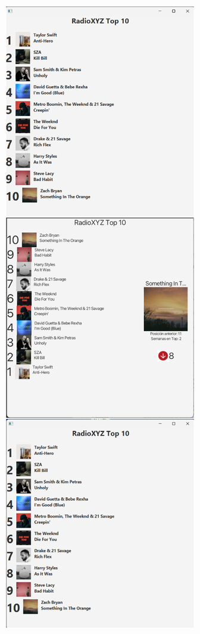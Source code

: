 ![Titulos Cambiados](TituloArtistas.png)
![Orden descendente](imagenes/integrante2.png)
![Artista superior a titulo](TituloArtista.png)

